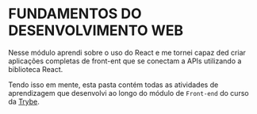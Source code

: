 # FUNDAMENTOS DO DESENVOLVIMENTO WEB

Nesse módulo aprendi sobre o uso do React e me tornei capaz ded criar aplicações completas de front-ent que se conectam a APIs utilizando a biblioteca React.

Tendo isso em mente, esta pasta contém todas as atividades de aprendizagem que desenvolvi ao longo do módulo de `Front-end` do curso da [Trybe](https://www.betrybe.com/).
